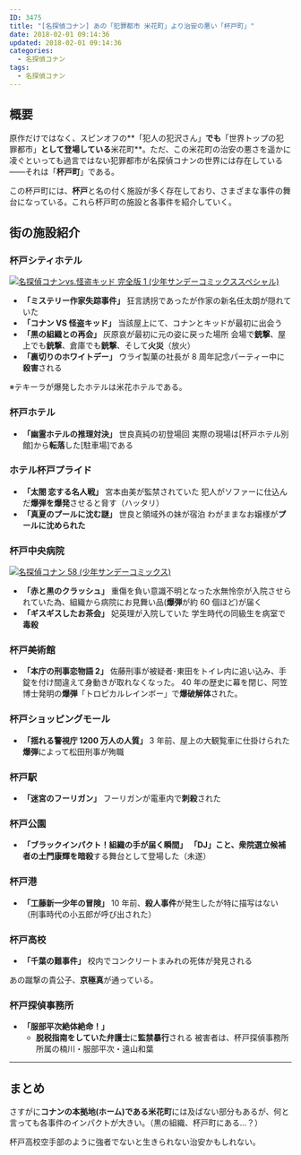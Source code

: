 ```yaml
---
ID: 3475
title: "[名探偵コナン] あの「犯罪都市 米花町」より治安の悪い「杯戸町」"
date: 2018-02-01 09:14:36
updated: 2018-02-01 09:14:36
categories:
  - 名探偵コナン
tags:
  - 名探偵コナン
---
```


## 概要

原作だけではなく、スピンオフの**「犯人の犯沢さん」**でも**「世界トップの犯罪都市」**として登場している**米花町**。ただ、この米花町の治安の悪さを遥かに凌ぐといっても過言ではない犯罪都市が名探偵コナンの世界には存在している――それは「**杯戸町**」である。

この杯戸町には、**杯戸**と名の付く施設が多く存在しており、さまざまな事件の舞台になっている。これら杯戸町の施設と各事件を紹介していく。

<!--more-->

## 街の施設紹介

### 杯戸シティホテル

<a href="http://www.amazon.co.jp/exec/obidos/ASIN/4091255426/chafuso-22/ref=nosim/" class="hyde-city-eyecatch"><img src="https://images-fe.ssl-images-amazon.com/images/I/613E7kmXAtL._SL160_.jpg" alt="名探偵コナンvs.怪盗キッド 完全版 1 (少年サンデーコミックススペシャル)"></a>

- **「ミステリー作家失踪事件」**
  狂言誘拐であったが作家の新名任太朗が隠れていた
- **「コナン VS 怪盗キッド」**
  当該屋上にて、コナンとキッドが最初に出会う
- **「黒の組織との再会」**
  灰原哀が最初に元の姿に戻った場所
  会場で**銃撃**、屋上でも**銃撃**、倉庫でも**銃撃**、そして**火災**（放火）
- **「裏切りのホワイトデー」**
  ウライ製菓の社長が 8 周年記念パーティー中に**殺害**される

※テキーラが爆発したホテルは米花ホテルである。

### 杯戸ホテル

- **「幽霊ホテルの推理対決」**
  世良真純の初登場回
  実際の現場は[杯戸ホテル別館]から**転落**した[駐車場]である

### ホテル杯戸プライド

- **「太閤 恋する名人戦」**
  宮本由美が監禁されていた
  犯人がソファーに仕込んだ**爆弾を爆発**させると脅す（ハッタリ）
- **「真夏のプールに沈む謎」**
  世良と領域外の妹が宿泊
  わがままなお嬢様が**プールに沈められた**

### 杯戸中央病院

<a href="http://www.amazon.co.jp/exec/obidos/ASIN/4091211550/chafuso-22/ref=nosim/" class="hyde-city-eyecatch"><img src="https://images-fe.ssl-images-amazon.com/images/I/616-D531e7L._SL160_.jpg" alt="名探偵コナン 58 (少年サンデーコミックス)"></a>

- **「赤と黒のクラッシュ」**
  重傷を負い意識不明となった水無怜奈が入院させられていた為、組織から病院にお見舞い品(**爆弾**が約 60 個ほど)が届く
- **「ギスギスしたお茶会」**
  妃英理が入院していた
  学生時代の同級生を病室で**毒殺**

### 杯戸美術館

- **「本庁の刑事恋物語 2」**
  佐藤刑事が被疑者･東田をトイレ内に追い込み、手錠を付け間違えて身動きが取れなくなった。
  40 年の歴史に幕を閉じ、阿笠博士発明の**爆弾**「トロピカルレインボー」で**爆破解体**された。

### 杯戸ショッピングモール

- **「揺れる警視庁 1200 万人の人質」**
  3 年前、屋上の大観覧車に仕掛けられた**爆弾**によって松田刑事が殉職

### 杯戸駅

- **「迷宮のフーリガン」**
  フーリガンが電車内で**刺殺**された

### 杯戸公園

- **「ブラックインパクト！組織の手が届く瞬間」**
  **「DJ」**こと、衆院選立候補者の土門康輝を**暗殺**する舞台として登場した（未遂）

### 杯戸港

- **「工藤新一少年の冒険」**
  10 年前、**殺人事件**が発生したが特に描写はない
  （刑事時代の小五郎が呼び出された）

### 杯戸高校

- **「千葉の難事件」**
  校内でコンクリートまみれの死体が発見される

あの蹴撃の貴公子、**京極真**が通っている。

### 杯戸探偵事務所

- **「服部平次絶体絶命！」**
  - **脱税指南をしていた弁護士**に**監禁暴行**される
    被害者は、杯戸探偵事務所所属の楠川・服部平次・遠山和葉

---

## まとめ

さすがに**コナンの本拠地(ホーム)である米花町**には及ばない部分もあるが、何と言っても各事件のインパクトが大きい。（黒の組織、杯戸町にある…？）

杯戸高校空手部のように強者でないと生きられない治安かもしれない。
